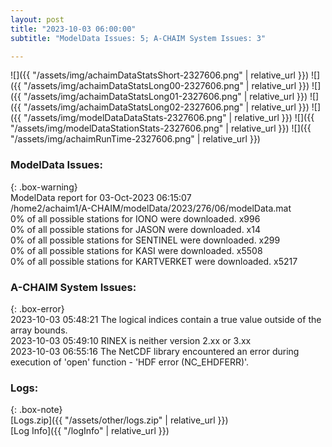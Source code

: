 ```yaml
---
layout: post
title: "2023-10-03 06:00:00"
subtitle: "ModelData Issues: 5; A-CHAIM System Issues: 3"

---
```


![]({{ "/assets/img/achaimDataStatsShort-2327606.png" | relative_url }})
![]({{ "/assets/img/achaimDataStatsLong00-2327606.png" | relative_url }})
![]({{ "/assets/img/achaimDataStatsLong01-2327606.png" | relative_url }})
![]({{ "/assets/img/achaimDataStatsLong02-2327606.png" | relative_url }})
![]({{ "/assets/img/modelDataDataStats-2327606.png" | relative_url }})
![]({{ "/assets/img/modelDataStationStats-2327606.png" | relative_url }})
![]({{ "/assets/img/achaimRunTime-2327606.png" | relative_url }})


### ModelData Issues:  
  
{: .box-warning}  
 ModelData report for 03-Oct-2023 06:15:07   
 /home2/achaim1/A-CHAIM/modelData/2023/276/06/modelData.mat   
 0% of all possible stations for IONO were downloaded. x996   
 0% of all possible stations for JASON were downloaded. x14   
 0% of all possible stations for SENTINEL were downloaded. x299   
 0% of all possible stations for KASI were downloaded. x5508   
 0% of all possible stations for KARTVERKET were downloaded. x5217   
  
### A-CHAIM System Issues:  
  
{: .box-error}  
2023-10-03 05:48:21 The logical indices contain a true value outside of the array bounds.  
2023-10-03 05:49:10 RINEX is neither version 2.xx or 3.xx  
2023-10-03 06:55:16 The NetCDF library encountered an error during execution of 'open' function - 'HDF error (NC_EHDFERR)'.  

### Logs:  
  
{: .box-note}  
[Logs.zip]({{ "/assets/other/logs.zip" | relative_url }})  
[Log Info]({{ "/logInfo" | relative_url }})  
